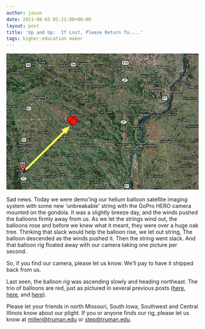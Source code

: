 ```yaml
---
author: jason
date: 2011-08-03 05:21:00+00:00
layout: post
title: 'Up and Up:  If Lost, Please Return To....'
tags: higher-education maker
---
```


![Balloon_route_2](/assets/images/balloon_route_2.png.scaled1000.png)

Sad news.  Today we were demo'ing our helium balloon satellite imaging system with some new 'unbreakable' string with the GoPro HERO camera mounted on the gondola.  It was a slightly breeze day, and the winds pushed the balloons firmly away from us.  As we let the strings wind out, the balloons rose and before we knew what it meant, they were over a huge oak tree.  Thinking that slack would help the balloon rise, we let out string,  The balloon descended as the winds pushed it.  Then the string went slack.  And that balloon rig floated away with our camera taking one picture per second.

So, if you find our camera, please let us know.  We'll pay to have it shipped back from us.

Last seen, the balloon rig was ascending slowly and heading northeast.  The trio of balloons are red, just as pictured in several previous posts ([here](./2011-07-26-up-and-up-further-adventures-in-educational-ballooning.html), [here](./2011-07-27-up-and-up-failure-lies-on-the-path-of-true-knowledge.html), and [here](./2011-07-29-up-and-up-breaking-against-the-wind.html)).

Please let your friends in north Missouri, South Iowa, Southwest and Central Illinois know about our plight.  If you or anyone finds our rig, please let us know at [millerj@truman.edu](mailto:millerj870@gmail.com) or [step@truman.edu](mailto:step@truman.edu).
